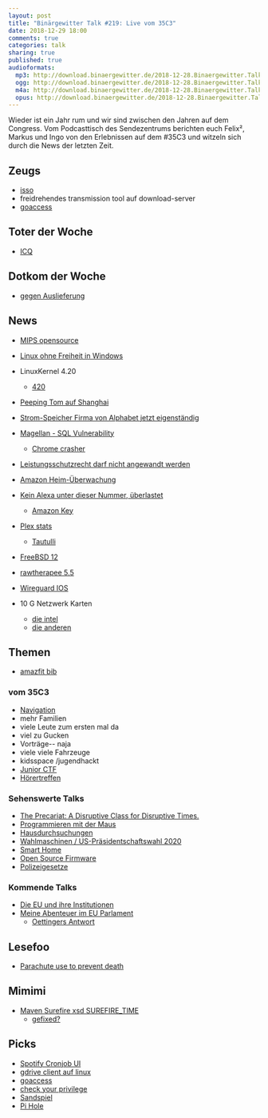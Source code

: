 ```yaml
---
layout: post
title: "Binärgewitter Talk #219: Live vom 35C3"
date: 2018-12-29 18:00
comments: true
categories: talk
sharing: true
published: true
audioformats:
  mp3: http://download.binaergewitter.de/2018-12-28.Binaergewitter.Talk.219.mp3
  ogg: http://download.binaergewitter.de/2018-12-28.Binaergewitter.Talk.219.ogg
  m4a: http://download.binaergewitter.de/2018-12-28.Binaergewitter.Talk.219.m4a
  opus: http://download.binaergewitter.de/2018-12-28.Binaergewitter.Talk.219.opus
---
```

Wieder ist ein Jahr rum und wir sind zwischen den Jahren auf dem Congress. Vom Podcasttisch des Sendezentrums berichten euch Felix², Markus und Ingo von den
Erlebnissen auf dem #35C3 und witzeln sich durch die News der letzten Zeit.


## Zeugs
- [isso](https://github.com/posativ/isso)
- freidrehendes transmission tool auf download-server
- [goaccess](https://goaccess.io)

## Toter der Woche
- [ICQ](https://www.golem.de/news/instant-messaging-icq-blockiert-alle-alternativen-messenger-clients-1812-138427.html)

## Dotkom der Woche
- [gegen Auslieferung](https://www.heise.de/newsticker/meldung/Kim-Dotcom-kann-gegen-Auslieferung-an-USA-Berufung-einlegen-4257316.html)

## News
- [MIPS opensource](https://www.golem.de/news/cpu-befehlssatz-mips-soll-open-source-werden-1812-138302.html)
- [Linux ohne Freiheit in Windows](https://tech.slashdot.org/story/18/12/17/2041255/red-hat-enterprise-linux-comes-to-windows-10-in-the-form-of-wlinux-enterprise
)
- LinuxKernel 4.20
  * [420](https://pbs.twimg.com/media/DbPP7maU0AAnK5y.jpg)
- [Peeping Tom auf Shanghai](http://sh-meet.bigpixel.cn/)
- [Strom-Speicher Firma von Alphabet jetzt eigenständig](
https://www.heise.de/newsticker/meldung/Strom-Zwischenspeicher-Alphabet-Tochter-Malta-wird-eigenstaendiges-Unternehmen-4258651.html)
- [Magellan - SQL Vulnerability](https://blade.tencent.com/magellan/index_en.html)
  * [Chrome crasher](https://worthdoingbadly.com/sqlitebug/)
- [Leistungsschutzrecht darf nicht angewandt werden](
https://www.heise.de/newsticker/meldung/EuGH-Anwalt-Leistungsschutzrecht-darf-nicht-angewandt-werden-4249611.html)
- [Amazon Heim-Überwachung](https://www.aclu.org/blog/privacy-technology/surveillance-technologies/amazons-disturbing-plan-add-face-surveillance-yo-0)
- [Kein Alexa unter dieser Nummer, überlastet](https://www.heise.de/newsticker/meldung/Amazon-Alexa-an-Weihnachten-ueberlastet-4259422.html)
  * [Amazon Key](https://www.amazon.com/b?ie=UTF8&node=17861200011)
- [Plex stats](https://www.plex.tv/blog/rocking-around-the-christmas-dashboard/)
  * [Tautulli](https://github.com/Tautulli/Tautulli)
- [FreeBSD 12](https://www.heise.de/ix/meldung/FreeBSD-12-mit-Optimierungen-fuer-AMD-Zen-und-VMs-in-Jails-4248272.html)
- [rawtherapee 5.5](https://rawtherapee.com/blog/rawtherapee-5.5-released)
- [Wireguard IOS](https://www.golem.de/news/security-wireguard-vpn-fuer-ios-verfuegbar-1812-138417.html)

- 10 G Netzwerk Karten
  * [die intel](https://amzn.to/2GGAIpc)
  * [die anderen](https://amzn.to/2RpQdWA)


## Themen

- [amazfit bib](https://amzn.to/2QWDJq3)

### vom 35C3
- [Navigation](https://35c3.c3nav.de)
- mehr Familien
- viele Leute zum ersten mal da
- viel zu Gucken
- Vorträge-- naja
- viele viele Fahrzeuge
- kidsspace /jugendhackt
- [Junior CTF](https://junior.35c3ctf.ccc.ac/challenges/)
- [Hörertreffen](https://twitter.com/ingoebel/status/1078601547649597442)

### Sehenswerte Talks

- [The Precariat: A Disruptive Class for Disruptive Times.](https://media.ccc.de/v/35c3-10021-the_precariat_a_disruptive_class_for_disruptive_times)
- [Programmieren mit der Maus](https://media.ccc.de/v/35c3-38-programmieren-mit-der-maus)
- [Hausdurchsuchungen](https://media.ccc.de/v/35c3-10018-verhalten_bei_hausdurchsuchungen)
- [Wahlmaschinen / US-Präsidentschaftswahl 2020](https://media.ccc.de/v/35c3-9917-election_cybersecurity_progress_report)
- [Smart Home](https://media.ccc.de/v/35c3-9723-smart_home_-_smart_hack)
- [Open Source Firmware](https://media.ccc.de/v/35c3-9778-open_source_firmware)
- [Polizeigesetze](https://media.ccc.de/v/35c3-10015-polizeigesetze)


### Kommende Talks
- [Die EU und ihre Institutionen](https://media.ccc.de/v/35c3-10010-die_eu_und_ihre_institutionen)
- [Meine Abenteuer im EU Parlament](https://youtu.be/ao1s4lWOb-8?t=3650)
  * [Oettingers Antwort](https://youtu.be/Qd6T9uH0cM4?t=213)

## Lesefoo
- [Parachute use to prevent death](https://www.bmj.com/content/363/bmj.k5094)

## Mimimi
- [Maven Surefire xsd SUREFIRE_TIME](https://issues.apache.org/jira/browse/SUREFIRE-1533)
  * [gefixed?](http://maven.apache.org/surefire/maven-surefire-plugin/xsd/surefire-test-report.xsd)

## Picks

- [Spotify Cronjob UI](https://github.com/spotify/luigi)
- [gdrive client auf linux](https://abevoelker.github.io/how-long-since-google-said-a-google-drive-linux-client-is-coming/)
- [goaccess](https://goaccess.io/)
- [check your privilege](https://checkyourprivilege.org/)
- [Sandspiel](https://news.ycombinator.com/item?id=18696291)
- [Pi Hole](https://pi-hole.net/)
